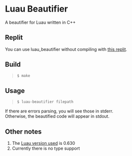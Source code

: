 # Luau Beautifier

A beautifier for Luau written in C++

## Replit
You can use luau_beautifier without compiling with [this replit](https://replit.com/@TechHog/luaubeautifier-site).

## Build
> ```sh
> $ make
> ```

## Usage
> ```sh
> $ luau-beautifier filepath
> ```

If there are errors parsing, you will see those in stderr.<br>
Otherwise, the beautified code will appear in stdout.

## Other notes
1. The [Luau version used](https://github.com/luau-lang/luau/releases/tag/0.630) is 0.630
2. Currently there is no type support